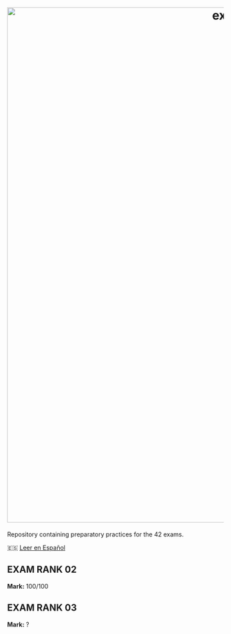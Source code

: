 <h1 align="center">
  <img src="https://iili.io/2mYv7ff.png" alt="exams header krub" width="1200" height="auto" style="align: bottom;"> 
</h1>

Repository containing preparatory practices for the 42 exams.

🇪🇸 [Leer en Español](README.md)

## EXAM RANK 02
**Mark:** 100/100

## EXAM RANK 03
**Mark:** ?
